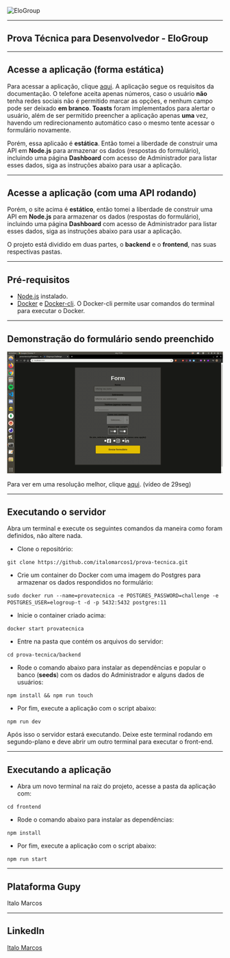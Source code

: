 ![EloGroup](EloGroup.png)

---
Prova Técnica para Desenvolvedor - EloGroup
---

---
Acesse a aplicação (forma estática)
---
Para acessar a aplicação, clique [aqui](https://pselogroup2020-italomarcos.netlify.com/). A aplicação segue os requisitos da documentação. O telefone aceita apenas números, caso o usuário **não** tenha redes sociais não é permitido marcar as opções, e nenhum campo pode ser deixado **em branco**.  **Toasts** foram implementados para alertar o usuário, além de ser permitido preencher a aplicação apenas **uma** vez, havendo um redirecionamento automático caso o mesmo tente acessar o formulário novamente.

Porém, essa aplicaão é **estática**. Então tomei a liberdade de construir uma API em **Node.js** para armazenar os dados (respostas do formulário), incluindo uma página **Dashboard** com acesso de Administrador para listar esses dados, siga as instruções abaixo para usar a aplicação.

---
Acesse a aplicação (com uma API rodando)
---

Porém, o site acima é **estático**, então tomei a liberdade de construir uma API em **Node.js** para armazenar os dados (respostas do formulário), incluindo uma página **Dashboard** com acesso de Administrador para listar esses dados, siga as instruções abaixo para usar a aplicação.

O projeto está dividido em duas partes, o **backend** e o **frontend**, nas suas respectivas pastas.

---
Pré-requisitos
---

- [Node.js](https://nodejs.org/en/download/) instalado.
- [Docker](https://docs.docker.com/install/) e [Docker-cli](https://docs.docker.com/install/linux/docker-ce/ubuntu/#install-docker-engine---community-1). O Docker-cli permite usar comandos do terminal para executar o Docker.

---
Demonstração do formulário sendo preenchido
---

![demo](./take1.gif)

Para ver em uma resolução melhor, clique [aqui](https://youtu.be/G8qENH0U4hs). (vídeo de 29seg)

---
Executando o servidor
---

Abra um terminal e execute os seguintes comandos da maneira como foram definidos, não altere nada.

- Clone o repositório:
```
git clone https://github.com/italomarcos1/prova-tecnica.git
```
- Crie um container do Docker com uma imagem do Postgres para armazenar os dados respondidos no formulário: 
```
sudo docker run --name=provatecnica -e POSTGRES_PASSWORD=challenge -e POSTGRES_USER=elogroup-t -d -p 5432:5432 postgres:11
```
- Inicie o container criado acima:
```
docker start provatecnica
```
- Entre na pasta que contém os arquivos do servidor:
```
cd prova-tecnica/backend
```
- Rode o comando abaixo para instalar as dependências e popular o banco (**seeds**) com os dados do Administrador e alguns dados de usuários:
```
npm install && npm run touch
```
- Por fim, execute a aplicação com o script abaixo:

```
npm run dev
```

Após isso o servidor estará executando. Deixe este terminal rodando em segundo-plano e deve abrir um outro terminal para executar o front-end.

---
Executando a aplicação
---

- Abra um novo terminal na raiz do projeto, acesse a pasta da aplicação com:
```
cd frontend
```
- Rode o comando abaixo para instalar as dependências:
```
npm install
```
- Por fim, execute a aplicação com o script abaixo:

```
npm run start
```

---
Plataforma Gupy
---
Italo Marcos

---
LinkedIn
---
[Italo Marcos](https://www.linkedin.com/in/italomarcos1)
